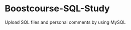 # Boostcourse-SQL-Study
Upload SQL files and personal comments by using MySQL 


















































